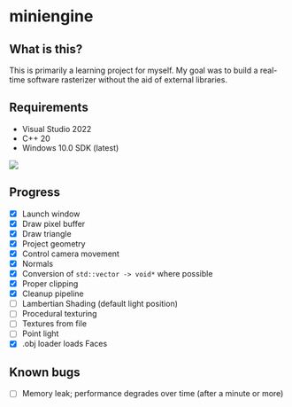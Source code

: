 # miniengine

## What is this?
This is primarily a learning project for myself. My goal was to build a real-time software rasterizer without the aid of external libraries.

## Requirements
- Visual Studio 2022
- C++ 20
- Windows 10.0 SDK (latest)

![](https://github.com/thomascswalker/miniengine/blob/ca63d62682592c27f7ef82e97fca5b7c4f1eb4a4/images/cow.gif)

## Progress
- [x] Launch window
- [x] Draw pixel buffer
- [x] Draw triangle
- [x] Project geometry
- [x] Control camera movement
- [x] Normals
- [x] Conversion of `std::vector -> void*` where possible
- [x] Proper clipping
- [x] Cleanup pipeline
- [ ] Lambertian Shading (default light position)
- [ ] Procedural texturing
- [ ] Textures from file
- [ ] Point light
- [x] .obj loader loads Faces

## Known bugs
- [ ] Memory leak; performance degrades over time (after a minute or more)
